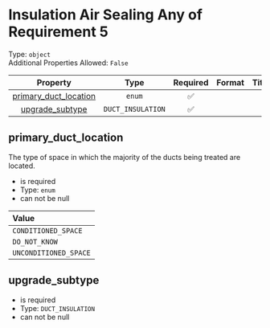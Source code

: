 
Insulation Air Sealing Any of Requirement 5
===========================================
  
Type: `object`  
Additional Properties Allowed: `False`  
  

|Property|Type|Required|Format|Title|
| :---: | :---: | :---: | :---: | :---: |
|[primary_duct_location](#primary_duct_location)|`enum`|:white_check_mark:|||
|[upgrade_subtype](#upgrade_subtype)|`DUCT_INSULATION`|:white_check_mark:|||

## primary_duct_location
  
The type of space in which the majority of the ducts being treated are located.  
  

- is required
- Type: `enum`
- can not be null
  

|Value|
| :--- |
|`CONDITIONED_SPACE`|
|`DO_NOT_KNOW`|
|`UNCONDITIONED_SPACE`|

## upgrade_subtype
  
  
  

- is required
- Type: `DUCT_INSULATION`
- can not be null
